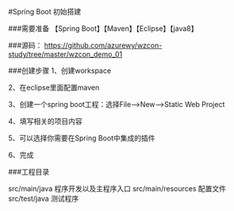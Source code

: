 #Spring Boot  初始搭建

###需要准备
【Spring Boot】【Maven】【Eclipse】【java8】

###源码：
https://github.com/azurewy/wzcon-study/tree/master/wzcon_demo_01

###创建步骤
1、创建workspace

2、在eclipse里面配置maven

3、创建一个spring boot工程：选择File-->New-->Static Web Project

4、填写相关的项目内容

5、可以选择你需要在Spring Boot中集成的插件

6、完成

###工程目录

src/main/java 程序开发以及主程序入口
src/main/resources 配置文件
src/test/java 测试程序



